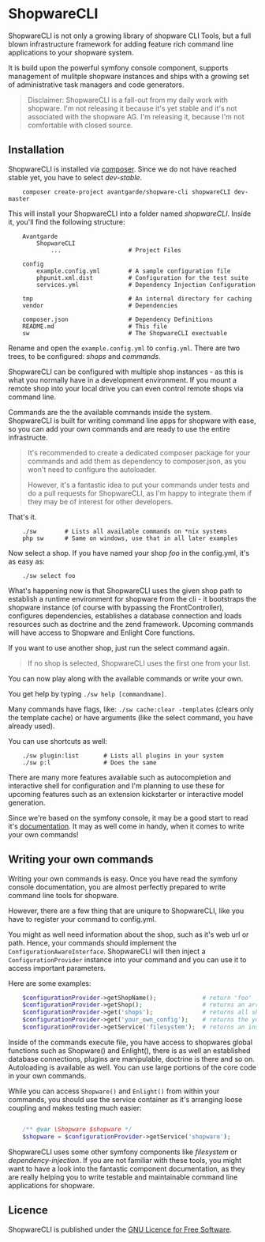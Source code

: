 ShopwareCLI
===========

ShopwareCLI is not only a growing library of shopware CLI Tools, but a full blown infrastructure framework for adding
feature rich command line applications to your shopware system.

It is build upon the powerful symfony console component, supports management of mulitple shopware instances and ships
with a growing set of administrative task managers and code generators.

> Disclaimer: ShopwareCLI is a fall-out from my daily work with shopware. I'm not releasing it because it's yet stable
> and it's not associated with the shopware AG. I'm releasing it, because I'm not comfortable with closed source.

Installation
------------

ShopwareCLI is installed via [composer](http://getcomposer.org/). Since we do not have reached stable yet, you have to
select *dev-stable*.

```Shell
    composer create-project avantgarde/shopware-cli shopwareCLI dev-master
```

This will install your ShopwareCLI into a folder named *shopwareCLI*. Inside it, you'll find the following structure:

```
    Avantgarde
        ShopwareCLI
            ...                   # Project Files

    config
        example.config.yml        # A sample configuration file
        phpunit.xml.dist          # Configuration for the test suite
        services.yml              # Dependency Injection Configuration

    tmp                           # An internal directory for caching
    vendor                        # Dependencies

    composer.json                 # Dependency Definitions
    README.md                     # This file
    sw                            # The ShopwareCLI exectuable
```

Rename and open the `example.config.yml` to `config.yml`. There are two trees, to be configured: *shops* and *commands*.

ShopwareCLI can be configured with multiple shop instances - as this is what you normally have in a development environment.
If you mount a remote shop into your local drive you can even control remote shops via command line.

Commands are the the available commands inside the system. ShopwareCLI is built for writing command line apps for shopware
with ease, so you can add your own commands and are ready to use the entire infrastructe.

> It's recommended to create a dedicated composer package for your commands and add them as dependency to composer.json,
> as you won't need to configure the autoloader.
>
> However, it's a fantastic idea to put your commands under tests and do a pull requests for ShopwareCLI, as I'm happy to
> integrate them if they may be of interest for other developers.

That's it.

```Shell
    ./sw        # Lists all available commands on *nix systems
    php sw      # Same on windows, use that in all later examples
```

Now select a shop. If you have named your shop *foo* in the config.yml, it's as easy as:

```Shell
    ./sw select foo
```

What's happening now is that ShopwareCLI uses the given shop path to establish a runtime environment for shopware from
the cli - it bootstraps the shopware instance (of course with bypassing the FrontController), configures dependencies,
establishes a database connection and loads resources such as doctrine and the zend framework.
Upcoming commands will have access to Shopware and Enlight Core functions.

If you want to use another shop, just run the select command again.

> If no shop is selected, ShopwareCLI uses the first one from your list.

You can now play along with the available commands or write your own.

You get help by typing `./sw help [commandname]`.

Many commands have flags, like: `./sw cache:clear -templates` (clears only the template cache) or have arguments (like
the select command, you have already used).

You can use shortcuts as well:

```Shell
    ./sw plugin:list       # Lists all plugins in your system
    ./sw p:l               # Does the same
```

There are many more features available such as autocompletion and interactive shell for configuration and I'm planning
to use these for upcoming features such as an extension kickstarter or interactive model generation.

Since we're based on the symfony console, it may be a good start to read it's [documentation](symfony.com/doc/2.0/components/console/introduction.html).
It may as well come in handy, when it comes to write your own commands!

Writing your own commands
-------------------------

Writing your own commands is easy. Once you have read the symfony console documentation, you are almost perfectly prepared
to write command line tools for shopware.

However, there are a few thing that are uniqure to ShopwareCLI, like you have to register your command to config.yml.

You might as well need information about the shop, such as it's web url or path. Hence, your commands should implement
the `ConfigurationAwareInterface`. ShopwareCLI will then inject a `ConfigurationProvider` instance into your command and
you can use it to access important parameters.

Here are some examples:

```php
    $configurationProvider->getShopName();             # return 'foo'
    $configurationProvider->getShop();                 # returns an array with the shop information (e.g. path and web)
    $configurationProvider->get('shops');              # returns all shops
    $configurationProvider->get('your_own_config');    # returns the your_own_config from the config.yml as array
    $configurationProvider->getService('filesystem');  # returns an instance of a service as configured in service.yml
```

Inside of the commands execute file, you have access to shopwares global functions such as Shopware() and Enlight(), there
is as well an established database connections, plugins are manipulable, doctrine is there and so on. Autoloading is
available as well. You can use large portions of the core code in your own commands.

While you can access `Shopware()` and `Enlight()` from within your commands, you should use the service container as it's
arranging loose coupling and makes testing much easier:

```php

    /** @var \Shopware $shopware */
    $shopware = $configurationProvider->getService('shopware');
```

ShopwareCLI uses some other symfony components like *filesystem* or *dependency-injection*. If you are not familiar with
these tools, you might want to have a look into the fantastic component documentation, as they are really helping you
to write testable and maintainable command line applications for shopware.

Licence
-------

ShopwareCLI is published under the [GNU Licence for Free Software](http://www.gnu.org/licenses/gpl.html).

